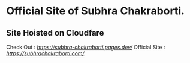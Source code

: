 # Official Site of Subhra Chakraborti.
## Site Hoisted on Cloudfare
Check Out : *https://subhra-chakraborti.pages.dev/*
Official Site : *https://subhrachakraborti.com/*
